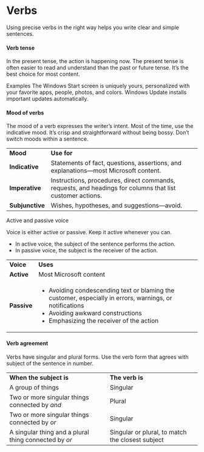 ﻿# Verbs

 Using precise verbs in the right way helps you write clear and simple sentences.

#### Verb tense

In
the present tense, the action is happening now. The present tense
is often easier to read and understand than the past or future
tense. It’s the best choice for most content. 

Examples
The Windows Start screen is uniquely yours, personalized with your favorite apps, people, photos, and colors. 
Windows Update installs important updates automatically.

#### Mood of verbs

The
mood of a verb expresses the writer’s intent. Most of the time,
use the indicative mood. It’s crisp and straightforward without
being bossy. Don’t switch moods within a sentence.

<table>
<tbody>
<tr class="odd">
<td><b>Mood</b></td>
<td><b>Use for</b></td>
</tr>
<tr class="even">
<td><div>
<div>
<b>Indicative</b>
</div>
</div></td>
<td><div>
<div>
Statements of fact, questions, assertions, and explanations—most Microsoft content.
</div>
</div></td>
</tr>
<tr class="odd">
<td><div>
<b>Imperative</b>
</div></td>
<td><div>
Instructions, procedures, direct commands, requests, and headings for columns that list customer actions.
</div></td>
</tr>
<tr class="even">
<td><b>Subjunctive</b></td>
<td><div>
Wishes, hypotheses, and suggestions—avoid.
</div></td>
</tr>
</tbody>
</table>

Active and passive voice

Voice is either active or passive. Keep it active whenever you can.

  - In active voice, the subject of the sentence performs the action. 
  - In passive voice, the subject is the receiver of the action.

<table>
<tbody>
<tr class="odd">
<td><b>Voice</b></td>
<td><b>Uses</b></td>
</tr>
<tr class="even">
<td><div>
<div>
<b>Active</b>
</div>
</div></td>
<td><div>
<div>
Most Microsoft content
</div>
</div></td>
</tr>
<tr class="odd">
<td><div>
<b>Passive</b>
</div></td>
<td><div>
<ul>
<li>Avoiding condescending text or blaming the customer, especially in errors, warnings, or notifications</li>
<li>Avoiding awkward constructions</li>
<li>Emphasizing the receiver of the action</li>
</ul>
</div></td>
</tr>
</tbody>
</table>

#### Verb agreement

Verbs
have singular and plural forms. Use the verb form that
agrees with subject of the sentence in number. 

<table>
<tbody>
<tr class="odd">
<td><b>When the subject is</b></td>
<td><b>The verb is</b></td>
</tr>
<tr class="even">
<td><div>
<div>
A group of things
</div>
</div></td>
<td><div>
<div>
Singular
</div>
</div></td>
</tr>
<tr class="odd">
<td><div>
Two or more singular things connected by <em>and</em>
</div></td>
<td><div>
Plural
</div></td>
</tr>
<tr class="even">
<td><div>
Two or more singular things connected by <em>or</em>
</div></td>
<td><div>
Singular
</div></td>
</tr>
<tr class="odd">
<td><div>
<div>
A singular thing and a plural thing connected by <em>or</em>
</div>
</div></td>
<td><div>
Singular or plural, to match the closest subject<br />

</div></td>
</tr>
</tbody>
</table>
